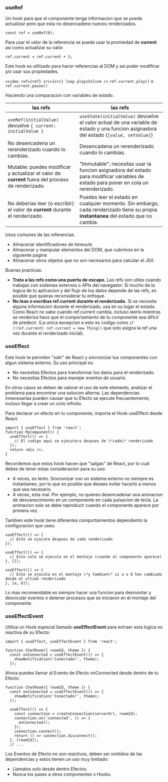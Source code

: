 ### useRef

Un hook para que el componente tenga informacion que se pueda actualizar pero que esta no desencadene nuevos renderizados.

`const ref = useRef(0);`

Para usar el valor de la referencia se puede usar la promiedad de __current__ asi como actualizar su valor.

`ref.current = ref.current + 1;`

Este hook es utilizado para hacer referencias al DOM y asi poder modificar y/o usar sus propiedades.

`<video ref={ref} src={src} loop playsInline />`
`ref.current.play()` o `ref.current.pause()`

Haciendo una comparacion con variables de estado.

| las refs | las refs |
| ----------- | ----------- |
| `useRef(initialValue)` devuelve `{ current: initialValue }` | `useState(initialValue)` devuelve el valor actual de una variable de estado y una funcion asignadora del estado (`[value, setValue]`) |
| No desencadena un rerenderizado cuando lo cambias. | Desencadena un rerenderizado cuando lo cambias. |
| Mutable: puedes modificar y actualizar el valor de __current__ fuera del proceso de renderizado. | \"Immutable\": necesitas usar la funcion asignadora del estado para modificar variables de estado para poner en cola un rerenderizado. |
| No deberias leer (o escribir) el valor de __current__ durante el renderizado. | Puedes leer el estado en cualquier momento. Sin embargo, cada renderizado tiene su propia __instantanea__ del estado que no cambia. |

Usos comunes de las referencias.

- Almacenar identificadores de timeouts
- Almacenar y manipular elementos del DOM, que cubrimos en la siguiente pagina
- Almacenar otros objetos que no son necesarios para calcular el JSX.

Buenas practicas:

- __Trata a las refs como una puerta de escape.__ Las refs son utiles cuando trabajas con sistemas externos o APIs del navegador. Si mucho de la logica de tu aplicacion y del flujo de los datos depende de las refs, es posible que quieras reconsiderar tu enfoque.
- __No leas o escribas ref.current durante el renderizado.__ Si se necesita alguna informacion durante el renderizado, usa en su lugar el estado. Como React no sabe cuando ref.current cambia, incluso leerlo mientras se renderiza hace que el comportamiento de tu componente sea dificil de predecir. (La unica excepcion a esto es codigo como `if (!ref.current) ref.current = new Thing()` que solo asigna la ref una vez durante el renderizado inicial).


### useEffect

Este hook te permiten \"salir\" de React y sincronizar tus componentes con algun sistema externo. Su uso principal es:

- No necesitas Efectos para transformar los datos para el renderizado.
- No necesitas Efectos para manejar eventos de usuario.

En otros casos se deben de valorar el uso de este elemento, analizar el problema para encontrar una solucion alterna. Las dependencias innecesarias pueden causar que tu Efecto se ejecute frecuentemente, incluso llegar a crear un ciclo infinito.

Para declarar un efecto en tu componente, importa el Hook useEffect desde React:

```
import { useEffect } from 'react';
function MyComponent() {
  useEffect(() => {
    // El codigo aqui se ejecutara despues de \*cada\* renderizado
  });
  return <div />;
}
```

Recordemos que estos hook hacen que \"salgas\" de React, por lo cual debes de tener estas consideracion para su uso:

- A veces, es lento. Sincronizar con un sistema externo no siempre es instantaneo, por lo que es posible que desees evitar hacerlo a menos que sea necesario.
- A veces, esta mal. Por ejemplo, no quieres desencadenar una animacion de desvanecimiento en un componente en cada pulsacion de tecla. La animacion solo se debe reproducir cuando el componente aparece por primera vez.

Tambien este hook tiene diferentes comportamientos dependiento la configuracion que uses:

```
useEffect(() => {
  // Esto se ejecuta despues de cada renderizado
});
```

```
useEffect(() => {
  // Esto solo se ejecuta en el montaje (cuando el componente aparece)
}, []);
```

```
useEffect(() => {
  // Esto se ejecuta en el montaje \*y tambien\* si a o b han cambiado desde el ultimo renderizado
}, [a, b]);
```

Lo mas recomendable es siempre hacer una funcion para desmontar y desvicular eventos o detener procesos que se iniciaron en el montaje del componente.

### useEffectEvent

Utiliza un Hook especial llamado __useEffectEvent__ para extraer esta logica no reactiva de su Efecto:

```
import { useEffect, useEffectEvent } from 'react';

function ChatRoom({ roomId, theme }) {
  const onConnected = useEffectEvent(() => {
    showNotification('Conectado!', theme);
  });
```

Ahora puedes llamar al Evento de Efecto onConnected desde dentro de tu Efecto:

```
function ChatRoom({ roomId, theme }) {
  const onConnected = useEffectEvent(() => {
    showNotification('Conectado!', theme);
  });

  useEffect(() => {
    const connection = createConnection(serverUrl, roomId);
    connection.on('connected', () => {
      onConnected();
    });
    connection.connect();
    return () => connection.disconnect();
  }, [roomId]);
  // ...
```

Los Eventos de Efecto no son reactivos, deben ser omitidos de las dependencias y estos tienen un uso muy limitado:

- Llamalos solo desde dentro Efectos.
- Nunca los pases a otros componentes o Hooks.